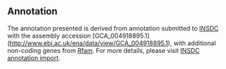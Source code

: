 
Annotation
----------

The annotation presented is derived from annotation submitted to
[INSDC](http://www.insdc.org) with the assembly accession [GCA\_004918895.1]
(http://www.ebi.ac.uk/ena/data/view/GCA_004918895.1),
with additional non-coding genes from
[Rfam](http://rfam.xfam.org/). For more details, please visit [INSDC
annotation import](http://ensemblgenomes.org/info/data/insdc_annotation).
